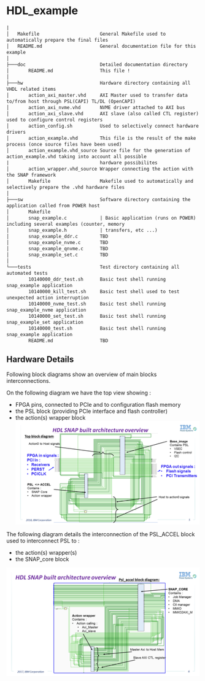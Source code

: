 # HDL_example
```
|
│   Makefile                      General Makefile used to automatically prepare the final files
│   README.md                     General documentation file for this example
│
├───doc                           Detailed documentation directory
│       README.md                 This file !   
│
├───hw                            Hardware directory containing all VHDL related items
│       action_axi_master.vhd     AXI Master used to transfer data to/from host through PSL(CAPI) TL/DL (OpenCAPI)
│       action_axi_nvme.vhd       NVME driver attached to AXI bus
│       action_axi_slave.vhd      AXI slave (also called CTL register) used to configure control registers
│       action_config.sh          Used to selectively connect hardware drivers
│       action_example.vhd        This file is the result of the make process (once source files have been used)
│       action_example.vhd_source Source file for the generation of action_example.vhd taking into account all possible
|                                 hardware possibilites
│       action_wrapper.vhd_source Wrapper connecting the action with the SNAP framework
│       Makefile                  Makefile used to automatically and selectively prepare the .vhd hardware files
│
├───sw                            Software directory containing the application called from POWER host
│       Makefile
│       snap_example.c            | Basic application (runs on POWER) including several examples (counter, memory
│       snap_example.h            | transfers, etc ...)
│       snap_example_ddr.c        TBD
│       snap_example_nvme.c       TBD
│       snap_example_qnvme.c      TBD
│       snap_example_set.c        TBD
│
└───tests                         Test directory containing all automated tests
        10140000_ddr_test.sh      Basic test shell running snap_example application
        10140000_kill_test.sh     Basic test shell used to test unexpected action interruption
        10140000_nvme_test.sh     Basic test shell running snap_example_nvme application
        10140000_set_test.sh      Basic test shell running snap_example_set application
        10140000_test.sh          Basic test shell running snap_example application
        README.md                 TBD
```
## Hardware Details
Following block diagrams show an overview of main blocks interconnections.

On the following diagram we have the top view showing :
- FPGA pins, connected to PCIe and to configuration flash memory
- the PSL block (providing PCIe interface and flash controller)
- the action(s) wrapper block
![Top block_diagram](./top_blocks.png "SNAP")

The following diagram details the interconnection of the PSL_ACCEL block used to interconnect PSL to :
- the action(s) wrapper(s)
- the SNAP_core block

![Main block_diagram](./main_blocks.png "SNAP")
